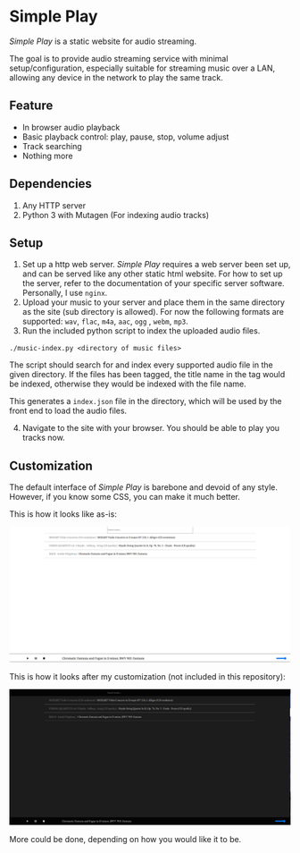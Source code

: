 # Simple Play

*Simple Play* is a static website for audio streaming.

The goal is to provide audio streaming service with minimal setup/configuration, especially suitable
for streaming music over a LAN, allowing any device in the network to play the same track.

## Feature

- In browser audio playback
- Basic playback control: play, pause, stop, volume adjust
- Track searching
- Nothing more

## Dependencies

1. Any HTTP server
2. Python 3 with Mutagen (For indexing audio tracks)

## Setup

1. Set up a http web server. *Simple Play* requires a web server been set up, and can be served like
   any other static html website. For how to set up the server, refer to the documentation of your
   specific server software. Personally, I use `nginx`.
2. Upload your music to your server and place them in the same directory as the site (sub directory
   is allowed). For now the following formats are supported: `wav`, `flac`, `m4a`, `aac`, `ogg`
   , `webm`, `mp3`.
3. Run the included python script to index the uploaded audio files.

```shell
./music-index.py <directory of music files>
```

The script should search for and index every supported audio file in the given directory. If the
files has been tagged, the title name in the tag would be indexed, otherwise they would be indexed
with the file name.

This generates a `index.json` file in the directory, which will be used by the front end to load the
audio files.

4. Navigate to the site with your browser. You should be able to play you tracks now.

## Customization

The default interface of *Simple Play* is barebone and devoid of any style. However, if you know
some CSS, you can make it much better.

This is how it looks like as-is:

![Screenshot original](readme/Screenshot_bare.png)

This is how it looks after my customization (not included in this repository):

![Screenshot styled](readme/Screenshot_styled.png)

More could be done, depending on how you would like it to be.
